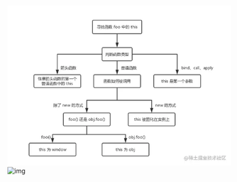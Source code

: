 
![img.png](img.png)
![img](https://user-images.githubusercontent.com/48719861/233953016-ad97c291-6f88-4207-b158-625c82aefd31.png)
